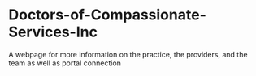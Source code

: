 # Doctors-of-Compassionate-Services-Inc
A webpage for more information on the practice, the providers, and the team as well as portal connection
